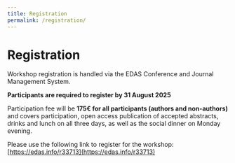 ```yaml
---
title: Registration
permalink: /registration/
---
```


# Registration

Workshop registration is handled via the EDAS Conference and Journal Management System.

**Participants are required to register by 31 August 2025**

Participation fee will be **175€ for all participants (authors and non-authors)** and covers participation, open access publication of accepted abstracts, drinks and lunch on all three days, as well as the social dinner on Monday evening. 

Please use the following link to register for the workshop: [https://edas.info/r33713](https://edas.info/r33713)
